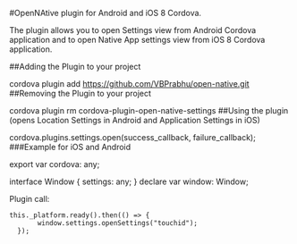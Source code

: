 #OpenNAtive plugin for Android and iOS 8 Cordova.

The plugin allows you to open Settings view from Android Cordova application and to open Native App settings view from iOS 8 Cordova application. 

##Adding the Plugin to your project

cordova plugin add https://github.com/VBPrabhu/open-native.git
##Removing the Plugin to your project

cordova plugin rm cordova-plugin-open-native-settings
##Using the plugin (opens Location Settings in Android and Application Settings in iOS)

cordova.plugins.settings.open(success_callback, failure_callback);
###Example for iOS and Android

export var cordova: any;

interface Window {
  settings: any;
}
declare var window: Window;

Plugin call:

 	this._platform.ready().then(() => {
           window.settings.openSettings("touchid");
      });
